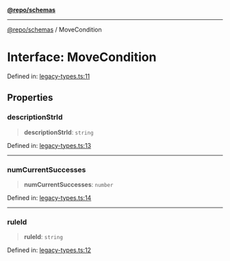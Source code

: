[**@repo/schemas**](../README.md)

***

[@repo/schemas](../globals.md) / MoveCondition

# Interface: MoveCondition

Defined in: [legacy-types.ts:11](https://github.com/alexqguo/drinking-board-game-v3/blob/e685f3b5240058db25c494e5486105704e4feaf9/packages/schemas/src/legacy-types.ts#L11)

## Properties

### descriptionStrId

> **descriptionStrId**: `string`

Defined in: [legacy-types.ts:13](https://github.com/alexqguo/drinking-board-game-v3/blob/e685f3b5240058db25c494e5486105704e4feaf9/packages/schemas/src/legacy-types.ts#L13)

***

### numCurrentSuccesses

> **numCurrentSuccesses**: `number`

Defined in: [legacy-types.ts:14](https://github.com/alexqguo/drinking-board-game-v3/blob/e685f3b5240058db25c494e5486105704e4feaf9/packages/schemas/src/legacy-types.ts#L14)

***

### ruleId

> **ruleId**: `string`

Defined in: [legacy-types.ts:12](https://github.com/alexqguo/drinking-board-game-v3/blob/e685f3b5240058db25c494e5486105704e4feaf9/packages/schemas/src/legacy-types.ts#L12)
